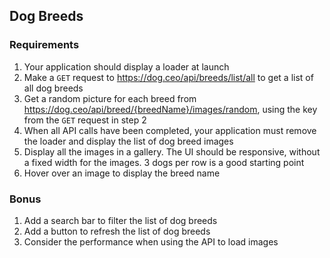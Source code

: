 ## Dog Breeds
### Requirements
1. Your application should display a loader at launch
2. Make a `GET` request to https://dog.ceo/api/breeds/list/all to get a list of all dog breeds
3. Get a random picture for each breed from https://dog.ceo/api/breed/{breedName}/images/random, using the key from the `GET` request in step 2 
4. When all API calls have been completed, your application must remove the loader and display the list of dog breed images
5. Display all the images in a gallery. The UI should be responsive, without a fixed width for the images. 3 dogs per row is a good starting point
6. Hover over an image to display the breed name
   
### Bonus
1. Add a search bar to filter the list of dog breeds
2. Add a button to refresh the list of dog breeds
3. Consider the performance when using the API to load images